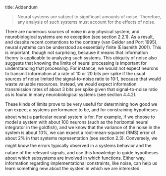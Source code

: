 title: Addendum

> Neural systems are subject to significant amounts of noise. Therefore, any
analysis of such systems must account for the effects of noise.

There are numerous sources of noise in any physical system, and
neurobiological systems are no exception (see section 2.2.1). As a result, and
despite recent contentions to the contrary (van Gelder and Port 1995), neural
systems can be understood as essentially finite (Eliasmith 2001). This is
important, though not surprising, because it means that information theory is
applicable to analyzing such systems. This ubiquity of noise also suggests
that knowing the limits of neural processing is important for understanding
that processing. For instance, we would not expect neurons to transmit
information at a rate of 10 or 20 bits per spike if the usual sources of noise
limited the signal-to-noise ratio to 10:1, because that would waste valuable
resources. Instead, we would expect information transmission rates of about 3
bits per spike given that signal-to-noise ratio as is found in many
neurobiological systems (see section 4.4.2).

These kinds of limits prove to be very useful for determining how good we can
expect a systems performance to be, and for constraining hypotheses about
what a particular neural system is for. For example, if we choose to model a
system with about 100 neurons (such as the horizontal neural integrator in the
goldfish), and we know that the variance of the noise in the system is about
10%, we can expect a root-mean-squared (RMS) error of about 2% in that
systems representation (see section 2.3). Conversely, we might know the
errors typically observed in a systems behavior and the nature of the
relevant signals, and use this knowledge to guide hypotheses about which
subsystems are involved in which functions. Either way, information regarding
implementational constraints, like noise, can help us learn something new
about the system in which we are interested.

